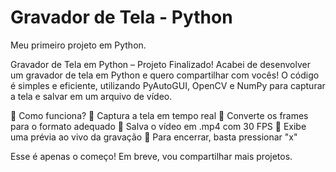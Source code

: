# Gravador de Tela - Python
Meu primeiro projeto em Python. 

Gravador de Tela em Python – Projeto Finalizado!
Acabei de desenvolver um gravador de tela em Python e quero compartilhar com vocês! O código é simples e eficiente, utilizando PyAutoGUI, OpenCV e NumPy para capturar a tela e salvar em um arquivo de vídeo.

🔹 Como funciona?
📌 Captura a tela em tempo real
📌 Converte os frames para o formato adequado
📌 Salva o vídeo em .mp4 com 30 FPS
📌 Exibe uma prévia ao vivo da gravação
📌 Para encerrar, basta pressionar "x"

 Esse é apenas o começo! Em breve, vou compartilhar mais projetos.
